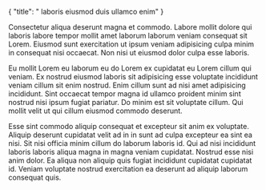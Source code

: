 {
  "title": " laboris eiusmod duis ullamco enim"
}

Consectetur aliqua deserunt magna et commodo. Labore mollit dolore qui laboris labore tempor mollit amet laborum laborum veniam consequat sit Lorem. Eiusmod sunt exercitation ut ipsum veniam adipisicing culpa minim in consequat nisi occaecat. Non nisi ut eiusmod dolor culpa esse laboris.

Eu mollit Lorem eu laborum eu do Lorem ex cupidatat eu Lorem cillum qui veniam. Ex nostrud eiusmod laboris sit adipisicing esse voluptate incididunt veniam cillum sit enim nostrud. Enim cillum sunt ad nisi amet adipisicing incididunt. Sint occaecat tempor magna id ullamco proident minim sint nostrud nisi ipsum fugiat pariatur. Do minim est sit voluptate cillum. Qui mollit velit ut qui cillum eiusmod commodo deserunt.

Esse sint commodo aliquip consequat et excepteur sit anim ex voluptate. Aliquip deserunt cupidatat velit ad in in sunt ad culpa excepteur ea sint ea nisi. Sit nisi officia minim cillum do laborum laboris id. Qui ad nisi incididunt laboris laboris aliqua magna in magna veniam cupidatat. Nostrud esse nisi anim dolor. Ea aliqua non aliquip quis fugiat incididunt cupidatat cupidatat id. Veniam voluptate nostrud exercitation ea deserunt ad aliquip laborum consequat quis.